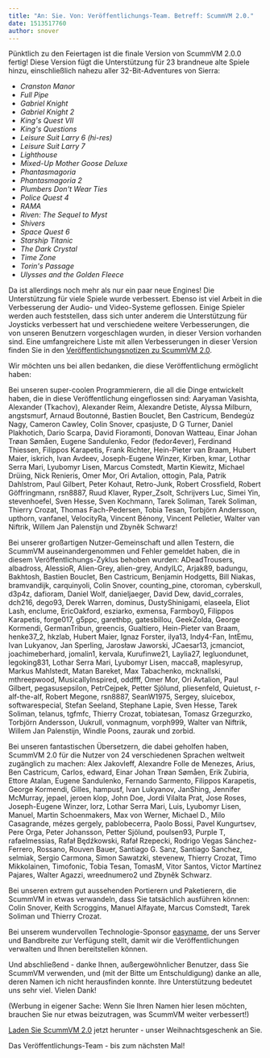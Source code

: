 ```yaml
---
title: "An: Sie. Von: Veröffentlichungs-Team. Betreff: ScummVM 2.0."
date: 1513517760
author: snover
---
```


Pünktlich zu den Feiertagen ist die finale Version von ScummVM 2.0.0 fertig! Diese Version fügt die Unterstützung für 23 brandneue alte Spiele hinzu, einschließlich nahezu aller 32-Bit-Adventures von Sierra:

*   *Cranston Manor*
*   *Full Pipe*
*   *Gabriel Knight*
*   *Gabriel Knight 2*
*   *King's Quest VII*
*   *King's Questions*
*   *Leisure Suit Larry 6 (hi-res)*
*   *Leisure Suit Larry 7*
*   *Lighthouse*
*   *Mixed-Up Mother Goose Deluxe*
*   *Phantasmagoria*
*   *Phantasmagoria 2*
*   *Plumbers Don't Wear Ties*
*   *Police Quest 4*
*   *RAMA*
*   *Riven: The Sequel to Myst*
*   *Shivers*
*   *Space Quest 6*
*   *Starship Titanic*
*   *The Dark Crystal*
*   *Time Zone*
*   *Torin's Passage*
*   *Ulysses and the Golden Fleece*

Da ist allerdings noch mehr als nur ein paar neue Engines! Die Unterstützung für viele Spiele wurde verbessert. Ebenso ist viel Arbeit in die Verbesserung der Audio- und Video-Systeme geflossen. Einige Spieler werden auch feststellen, dass sich unter anderem die Unterstützung für Joysticks verbessert hat und verschiedene weitere Verbesserungen, die von unseren Benutzern vorgeschlagen wurden, in dieser Version vorhanden sind. Eine umfangreichere Liste mit allen Verbesserungen in dieser Version finden Sie in den [Veröffentlichungsnotizen zu ScummVM 2.0](http://scummvm.org/frs/scummvm/2.0.0/ReleaseNotes_DE).

Wir möchten uns bei allen bedanken, die diese Veröffentlichung ermöglicht haben:

Bei unseren super-coolen Programmierern, die all die Dinge entwickelt haben, die in diese Veröffentlichung eingeflossen sind: Aaryaman Vasishta, Alexander (Tkachov), Alexander Reim, Alexandre Detiste, Alyssa Milburn, angstsmurf, Arnaud Boutonné, Bastien Bouclet, Ben Castricum, Bendegúz Nagy, Cameron Cawley, Colin Snover, cpasjuste, D G Turner, Daniel Plakhotich, Dario Scarpa, David Fioramonti, Donovan Watteau, Einar Johan Trøan Sømåen, Eugene Sandulenko, Fedor (fedor4ever), Ferdinand Thiessen, Filippos Karapetis, Frank Richter, Hein-Pieter van Braam, Hubert Maier, iskrich, Ivan Avdeev, Joseph-Eugene Winzer, Kirben, kmar, Lothar Serra Mari, Lyubomyr Lisen, Marcus Comstedt, Martin Kiewitz, Michael Drüing, Nick Renieris, Omer Mor, Ori Avtalion, ottogin, Pala, Patrik Dahlstrom, Paul Gilbert, Peter Kohaut, Retro-Junk, Robert Crossfield, Robert Göffringmann, rsn8887, Ruud Klaver, Ryper\_Zsolt, Schrijvers Luc, Simei Yin, stevenhoefel, Sven Hesse, Sven Kochmann, Tarek Soliman, Tarek Soliman, Thierry Crozat, Thomas Fach-Pedersen, Tobia Tesan, Torbjörn Andersson, upthorn, vanfanel, VelocityRa, Vincent Bénony, Vincent Pelletier, Walter van Niftrik, Willem Jan Palenstijn und Zbyněk Schwarz!

Bei unserer großartigen Nutzer-Gemeinschaft und allen Testern, die ScummVM auseinandergenommen und Fehler gemeldet haben, die in diesem Veröffentlichungs-Zyklus behoben wurden: ADeadTrousers, albadross, AlessioR, Alien-Grey, alien-grey, AndyILC, Arjak89, badungu, Bakhtosh, Bastien Bouclet, Ben Castricum, Benjamin Hodgetts, Bill Niakas, bramvandijk, carquinyoli, Colin Snover, counting\_pine, ctoroman, cyberskull, d3p4z, dafioram, Daniel Wolf, danieljaeger, David Dew, david\_corrales, dch216, dego93, Derek Warren, dominus, DustyShinigami, elaseela, Eliot Lash, enclume, EricOakford, esziarko, exmensa, Farmboy0, Filippos Karapetis, forge017, g5ppc, garethbp, gatesbillou, GeekZolda, George Kormendi, GermanTribun, greencis, Gualtiero, Hein-Pieter van Braam, henke37\_2, hkzlab, Hubert Maier, Ignaz Forster, ilya13, Indy4-Fan, IntEmu, Ivan Lukyanov, Jan Sperling, Jarosław Jaworski, JCaesar13, jcmanciot, joachimeberhard, jomalin1, kervala, Kurufinwe21, Laylia27, legluondunet, legoking831, Lothar Serra Mari, Lyubomyr Lisen, macca8, maplesyrup, Markus Mahlstedt, Matan Bareket, Max Tabachenko, mcknallski, mthreepwood, MusicallyInspired, oddfff, Omer Mor, Ori Avtalion, Paul Gilbert, pegasusepsilon, PetrCejpek, Petter Sjölund, pliesenfeld, Quietust, r-alf-the-alf, Robert Megone, rsn8887, SeanW1975, Sergey, sluicebox, softwarespecial, Stefan Seeland, Stephane Lapie, Sven Hesse, Tarek Soliman, telanus, tgfmfc, Thierry Crozat, tobiatesan, Tomasz Grzegurzko, Torbjörn Andersson, Uukrull, vonmagnum, vorph999, Walter van Niftrik, Willem Jan Palenstijn, Windle Poons, zaurak und zorbid.

Bei unseren fantastischen Übersetzern, die dabei geholfen haben, ScummVM 2.0 für die Nutzer von 24 verschiedenen Sprachen weltweit zugänglich zu machen: Alex Jakovleff, Alexandre Folle de Menezes, Arius, Ben Castricum, Carlos, edward, Einar Johan Trøan Sømåen, Erik Zubiria, Ettore Atalan, Eugene Sandulenko, Fernando Sarmento, Filippos Karapetis, George Kormendi, Gilles, hampusf, Ivan Lukyanov, JanShing, Jennifer McMurray, jepael, jeroen klop, John Doe, Jordi Vilalta Prat, Jose Roses, Joseph-Eugene Winzer, lorz, Lothar Serra Mari, Luis, Lyubomyr Lisen, Manuel, Martin Schoenmakers, Max von Werner, Michael D., Milo Casagrande, mézes gergely, pablobecerra, Paolo Bossi, Pavel Kungurtsev, Pere Orga, Peter Johansson, Petter Sjölund, poulsen93, Purple T, rafaelmessias, Rafał Będźkowski, Rafał Rzepecki, Rodrigo Vegas Sánchez-Ferrero, Rossano, Rouven Bauer, Santiago G. Sanz, Santiago Sanchez, selmiak, Sergio Carmona, Simon Sawatzki, stevenew, Thierry Crozat, Timo Mikkolainen, Timofonic, Tobia Tesan, TomasM, Vitor Santos, Víctor Martínez Pajares, Walter Agazzi, wreednumero2 und Zbyněk Schwarz.

Bei unseren extrem gut aussehenden Portierern und Paketierern, die ScummVM in etwas verwandeln, dass Sie tatsächlich ausführen können: Colin Snover, Keith Scroggins, Manuel Alfayate, Marcus Comstedt, Tarek Soliman und Thierry Crozat.

Bei unserem wundervollen Technologie-Sponsor [easyname](https://www.easyname.com/), der uns Server und Bandbreite zur Verfügung stellt, damit wir die Veröffentlichungen verwalten und Ihnen bereitstellen können.

Und abschließend - danke Ihnen, außergewöhnlicher Benutzer, dass Sie ScummVM verwenden, und (mit der Bitte um Entschuldigung) danke an alle, deren Namen ich nicht herausfinden konnte. Ihre Unterstützung bedeutet uns sehr viel. Vielen Dank!

(Werbung in eigener Sache: Wenn Sie Ihren Namen hier lesen möchten, brauchen Sie nur etwas beizutragen, was ScummVM weiter verbessert!)

[Laden Sie ScummVM 2.0](http://scummvm.org/downloads/) jetzt herunter - unser Weihnachtsgeschenk an Sie.

Das Veröffentlichungs-Team - bis zum nächsten Mal!
